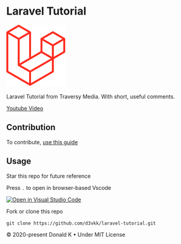# Laravel Tutorial

![Laravel 6 Logo](https://github.com/d3vkk/laravel-tutorial/blob/master/laravel-6-logo.png)

Laravel Tutorial from Traversy Media. With short, useful comments.

[Youtube Video](https://www.youtube.com/watch?v=EU7PRmCpx-0&list=PLillGF-RfqbYhQsN5WMXy6VsDMKGadrJ-)

## Contribution

To contribute, [use this guide](https://github.com/d3vkk/open-source/blob/master/CONTRIBUTING.md)

## Usage

Star this repo for future reference

Press `.` to open in browser-based Vscode

[![Open in Visual Studio Code](https://open.vscode.dev/badges/open-in-vscode.svg)](https://open.vscode.dev/d3vkk/laravel-tutorial)

Fork or clone this repo
```
git clone https://github.com/d3vkk/laravel-tutorial.git
```

© 2020-present Donald K • Under MIT License
